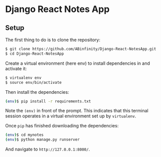 # Django React Notes App

## Setup

The first thing to do is to clone the repository:

```sh
$ git clone https://github.com/ABinfinity/Django-React-NotesApp.git
$ cd Django-React-NotesApp
```

Create a virtual environment (here env) to install dependencies in and activate it:

```sh
$ virtualenv env
$ source env/bin/activate
```

Then install the dependencies:

```sh
(env)$ pip install -r requirements.txt
```
Note the `(env)` in front of the prompt. This indicates that this terminal
session operates in a virtual environment set up by `virtualenv`.

Once `pip` has finished downloading the dependencies:
```sh
(env)$ cd mynotes
(env)$ python manage.py runserver
```
And navigate to `http://127.0.0.1:8000/`.

